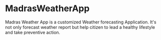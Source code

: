 # MadrasWeatherApp
Madras Weather App is a customized Weather forecasting Application. It's not only forecast weather report but help citizen to lead a healthy lifestyle and take preventive action.
